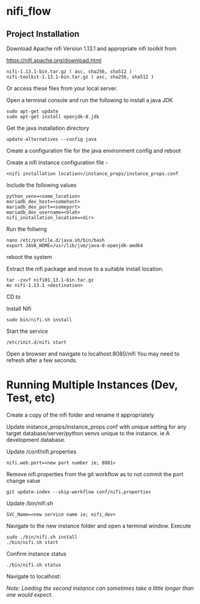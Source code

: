 # nifi_flow

## Project Installation
Download Apache nifi Version 1.13.1 and appropriate nifi toolkit from

https://nifi.apache.org/download.html

    nifi-1.13.1-bin.tar.gz ( asc, sha256, sha512 )
    nifi-toolkit-1.13.1-bin.tar.gz ( asc, sha256, sha512 )

Or access these files from your local server.

Open a terminal console and run the following to install  a java JDK

    sudo apt-get update
    sudo apt-get install openjdk-8.jdk

Get the java installation directory

    update-alternatives --config java

Create a configuration file for the java environment config and reboot

Create a nifi instance configuration file - 
    
    <nifi installation location>/instance_props/instance_props.conf
  
Include the following values
    
    python_venv=<some_location>
    mariadb_dev_host=<somehost>
    mariadb_dev_port=<someport>
    mariadb_dev_username=<blah>
    nifi_installation_location=<dir>
    

Run the follwing
    
    nano /etc/profile.d/java.sh/bin/bash
    export JAVA_HOME=/usr/lib/jvm/java-8-openjdk-amd64
  
reboot the system

Extract the nifi package and move to a suitable install location.

    tar -zxvf nifi01.13.1-bin.tar.gz
    mv nifi-1.13.1 <destination>

CD to <destination>
  
Install Nifi

    sudo bin/nifi.sh install

Start the service

    /etc/init.d/nifi start

Open a browser and navigate to localhost:8080/nifi
You may need to refresh after a few seconds.

# Running Multiple Instances (Dev, Test, etc)
Create a copy of the nifi folder and rename it appropriately

Update instance_props/instance_props.conf with unique setting for any target database/server/python venvs unique to the instance. ie A development database.

Update /conf/nifi.properties
    
    nifi.web.port=<new port number ie; 8081>
    
Remove nifi.properties from the git workflow as to not commit the port change value

    git update-index --skip-workflow conf/nifi.properties

Update /bin/nifi.sh

    SVC_Name=<new service name ie; nifi_dev>
    
Navigate to the new instance folder and open a terminal window. Execute

    sudo ./bin/nifi.sh install
    ./bin/nifi.sh start
    
Confirm instance status
    
    ./bin/nifi.sh status
    
Navigate to localhost:<port number>

*Note: Loading the second instance can sometimes take a little longer than one would expect.*
